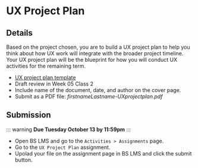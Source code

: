 # UX Project Plan 

## Details

Based on the project chosen, you are to build a UX project plan to help you think about how UX work will integrate with the broader project timeline. Your UX project plan will be the blueprint for how you will conduct UX activities for the remaining term. 

- [UX project plan template](http://tiny.cc/l9sddz)
- Draft review in Week 05 Class 2
- Include name of the document, date, and author on the cover page.
- Submit as a PDF file: _firstnameLastname-UXprojectplan.pdf_


## Submission

::: warning
**Due Tuesday October 13 by 11:59pm**
:::

- Open BS LMS and go to the `Activities > Assignments` page.
- Go to the `UX Project Plan` assignment.
- Upolad your file on the assignment page in BS LMS and click the submit button.